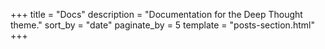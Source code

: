 +++
title = "Docs"
description = "Documentation for the Deep Thought theme."
sort_by = "date"
paginate_by = 5
template = "posts-section.html"
+++
